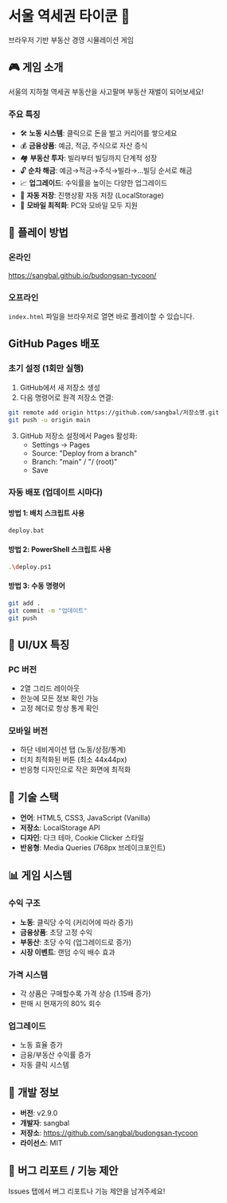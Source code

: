 # 서울 역세권 타이쿤 🏢

브라우저 기반 부동산 경영 시뮬레이션 게임

## 🎮 게임 소개

서울의 지하철 역세권 부동산을 사고팔며 부동산 재벌이 되어보세요!

### 주요 특징
- 🛠️ **노동 시스템**: 클릭으로 돈을 벌고 커리어를 쌓으세요
- 💰 **금융상품**: 예금, 적금, 주식으로 자산 증식
- 🏘️ **부동산 투자**: 빌라부터 빌딩까지 단계적 성장
- 🔓 **순차 해금**: 예금→적금→주식→빌라→...빌딩 순서로 해금
- 📈 **업그레이드**: 수익률을 높이는 다양한 업그레이드
- 💾 **자동 저장**: 진행상황 자동 저장 (LocalStorage)
- 📱 **모바일 최적화**: PC와 모바일 모두 지원

## 🎯 플레이 방법

### 온라인
https://sangbal.github.io/budongsan-tycoon/

### 오프라인
`index.html` 파일을 브라우저로 열면 바로 플레이할 수 있습니다.

## GitHub Pages 배포

### 초기 설정 (1회만 실행)

1. GitHub에서 새 저장소 생성
2. 다음 명령어로 원격 저장소 연결:
```bash
git remote add origin https://github.com/sangbal/저장소명.git
git push -u origin main
```

3. GitHub 저장소 설정에서 Pages 활성화:
   - Settings → Pages
   - Source: "Deploy from a branch"
   - Branch: "main" / "/ (root)"
   - Save

### 자동 배포 (업데이트 시마다)

#### 방법 1: 배치 스크립트 사용
```bash
deploy.bat
```

#### 방법 2: PowerShell 스크립트 사용
```bash
.\deploy.ps1
```

#### 방법 3: 수동 명령어
```bash
git add .
git commit -m "업데이트"
git push
```

## 🎨 UI/UX 특징

### PC 버전
- 2열 그리드 레이아웃
- 한눈에 모든 정보 확인 가능
- 고정 헤더로 항상 통계 확인

### 모바일 버전
- 하단 네비게이션 탭 (노동/상점/통계)
- 터치 최적화된 버튼 (최소 44x44px)
- 반응형 디자인으로 작은 화면에 최적화

## 🔧 기술 스택

- **언어**: HTML5, CSS3, JavaScript (Vanilla)
- **저장소**: LocalStorage API
- **디자인**: 다크 테마, Cookie Clicker 스타일
- **반응형**: Media Queries (768px 브레이크포인트)

## 📊 게임 시스템

### 수익 구조
- **노동**: 클릭당 수익 (커리어에 따라 증가)
- **금융상품**: 초당 고정 수익
- **부동산**: 초당 수익 (업그레이드로 증가)
- **시장 이벤트**: 랜덤 수익 배수 효과

### 가격 시스템
- 각 상품은 구매할수록 가격 상승 (1.15배 증가)
- 판매 시 현재가의 80% 회수

### 업그레이드
- 노동 효율 증가
- 금융/부동산 수익률 증가
- 자동 클릭 시스템

## 📝 개발 정보

- **버전**: v2.9.0
- **개발자**: sangbal
- **저장소**: https://github.com/sangbal/budongsan-tycoon
- **라이선스**: MIT

## 🐛 버그 리포트 / 기능 제안

Issues 탭에서 버그 리포트나 기능 제안을 남겨주세요!

